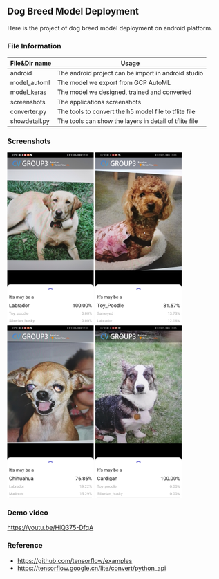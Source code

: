 ## Dog Breed Model Deployment
Here is the project of dog breed model deployment on android platform.
### File Information
|  File&Dir name   | Usage  |
|  ----  | ----  |
| android  | The android project can be import in android studio |
| model_automl  | The model we export from GCP AutoML |
| model_keras  | The model we designed, trained and converted |
| screenshots  | The applications screenshots |
| converter.py  | The tools to convert the h5 model file to tflite file |
| showdetail.py  | The tools can show the layers in detail of tflite file |


### Screenshots
<img src="screenshots/ss1.jpg" width="200" height="400" align="middle" />
<img src="screenshots/ss2.jpg" width="200" height="400" align="middle" />
<img src="screenshots/ss3.jpg" width="200" height="400" align="middle" />
<img src="screenshots/ss4.jpg" width="200" height="400" align="middle" />

### Demo video
https://youtu.be/HiQ375-DfqA


### Reference
- https://github.com/tensorflow/examples
- https://tensorflow.google.cn/lite/convert/python_api